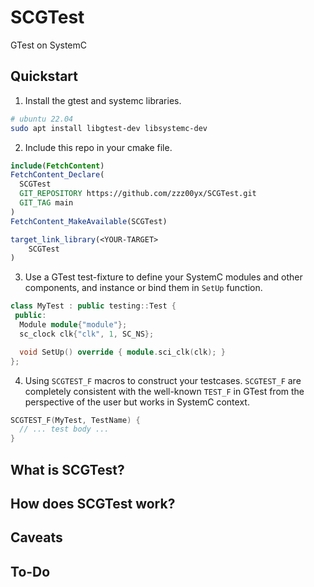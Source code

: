 # SCGTest
GTest on SystemC

## Quickstart
1. Install the gtest and systemc libraries.
```sh
# ubuntu 22.04
sudo apt install libgtest-dev libsystemc-dev
```
2. Include this repo in your cmake file.
``` cmake
include(FetchContent)
FetchContent_Declare(
  SCGTest
  GIT_REPOSITORY https://github.com/zzz00yx/SCGTest.git
  GIT_TAG main
)
FetchContent_MakeAvailable(SCGTest)

target_link_library(<YOUR-TARGET>
    SCGTest
)
```
3. Use a GTest test-fixture to define your SystemC modules and other components, and instance or bind them in `SetUp` function.
```cpp
class MyTest : public testing::Test {
 public:
  Module module{"module"};
  sc_clock clk{"clk", 1, SC_NS};

  void SetUp() override { module.sci_clk(clk); }
};
```
4. Using `SCGTEST_F` macros to construct your testcases.
`SCGTEST_F` are completely consistent with the well-known `TEST_F` in GTest from the perspective of the user but works in SystemC context.
```cpp
SCGTEST_F(MyTest, TestName) {
  // ... test body ...
}
```

## What is SCGTest?

## How does SCGTest work?

## Caveats

## To-Do
